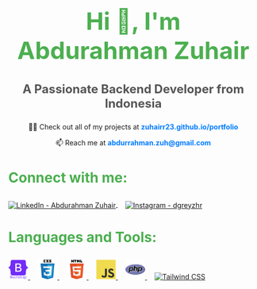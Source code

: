 <h1 align="center" style="font-size: 3rem; color: #4CAF50;">Hi 👋, I'm Abdurahman Zuhair</h1>
<h3 align="center" style="font-size: 1.5rem; color: #555;">A Passionate Backend Developer from Indonesia</h3>

<p align="center" style="margin-top: 20px;">
  👨‍💻 Check out all of my projects at 
  <a href="https://zuhairr23.github.io/portfolio/" target="_blank" style="color: #007bff; text-decoration: none; font-weight: bold;">
    zuhairr23.github.io/portfolio
  </a>
</p>

<p align="center" style="margin-top: 10px;">
  📫 Reach me at 
  <a href="mailto:abdurrahman.zuh@gmail.com" style="color: #007bff; text-decoration: none; font-weight: bold;">
    abdurrahman.zuh@gmail.com
  </a>
</p>

<h3 align="left" style="color: #4CAF50; font-size: 1.75rem;">Connect with me:</h3>
<p align="left">
  <a href="https://linkedin.com/in/abdurahman-zuhair" target="_blank" style="margin-right: 15px;">
    <img align="center" src="https://raw.githubusercontent.com/rahuldkjain/github-profile-readme-generator/master/src/images/icons/Social/linked-in-alt.svg" alt="LinkedIn - Abdurahman Zuhair" height="40" width="40" style="transition: transform 0.3s;" />
  </a>
  <a href="https://instagram.com/dgreyzhr" target="_blank">
    <img align="center" src="https://raw.githubusercontent.com/rahuldkjain/github-profile-readme-generator/master/src/images/icons/Social/instagram.svg" alt="Instagram - dgreyzhr" height="40" width="40" style="transition: transform 0.3s;" />
  </a>
</p>

<h3 align="left" style="color: #4CAF50; font-size: 1.75rem;">Languages and Tools:</h3>
<p align="left">
  <a href="https://getbootstrap.com" target="_blank" rel="noreferrer" style="margin-right: 15px;">
    <img src="https://raw.githubusercontent.com/devicons/devicon/master/icons/bootstrap/bootstrap-plain-wordmark.svg" alt="Bootstrap" width="40" height="40" style="transition: transform 0.3s;" />
  </a>
  <a href="https://www.w3schools.com/css/" target="_blank" rel="noreferrer" style="margin-right: 15px;">
    <img src="https://raw.githubusercontent.com/devicons/devicon/master/icons/css3/css3-original-wordmark.svg" alt="CSS3" width="40" height="40" style="transition: transform 0.3s;" />
  </a>
  <a href="https://www.w3.org/html/" target="_blank" rel="noreferrer" style="margin-right: 15px;">
    <img src="https://raw.githubusercontent.com/devicons/devicon/master/icons/html5/html5-original-wordmark.svg" alt="HTML5" width="40" height="40" style="transition: transform 0.3s;" />
  </a>
  <a href="https://developer.mozilla.org/en-US/docs/Web/JavaScript" target="_blank" rel="noreferrer" style="margin-right: 15px;">
    <img src="https://raw.githubusercontent.com/devicons/devicon/master/icons/javascript/javascript-original.svg" alt="JavaScript" width="40" height="40" style="transition: transform 0.3s;" />
  </a>
  <a href="https://www.php.net" target="_blank" rel="noreferrer" style="margin-right: 15px;">
    <img src="https://raw.githubusercontent.com/devicons/devicon/master/icons/php/php-original.svg" alt="PHP" width="40" height="40" style="transition: transform 0.3s;" />
  </a>
  <a href="https://tailwindcss.com/" target="_blank" rel="noreferrer">
    <img src="https://www.vectorlogo.zone/logos/tailwindcss/tailwindcss-icon.svg" alt="Tailwind CSS" width="40" height="40" style="transition: transform 0.3s;" />
  </a>
</p>
